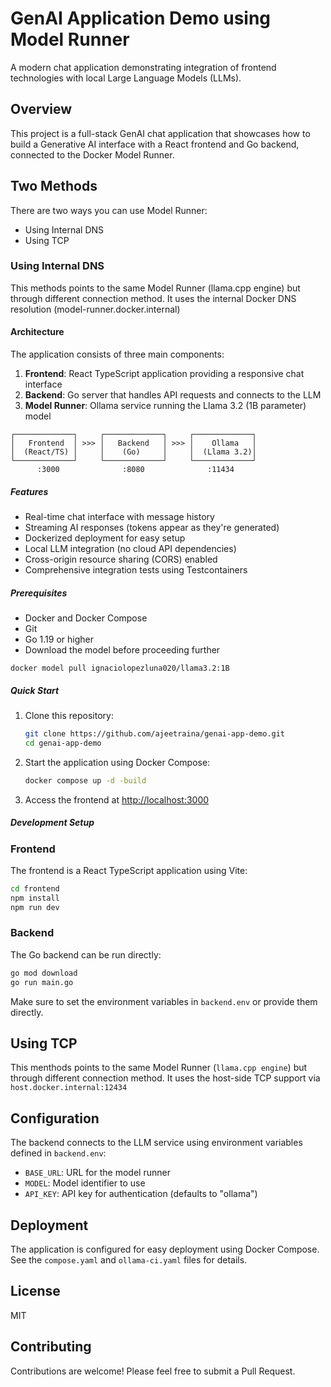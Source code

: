 # GenAI Application Demo using Model Runner

A modern chat application demonstrating integration of frontend technologies with local Large Language Models (LLMs).

## Overview

This project is a full-stack GenAI chat application that showcases how to build a Generative AI interface with a React frontend and Go backend, connected to the Docker Model Runner.

## Two Methods

There are two ways you can use Model Runner:

- Using Internal DNS
- Using TCP


### Using Internal DNS

This methods points to the same Model Runner (llama.cpp engine) but through different connection method. 
It uses the internal Docker DNS resolution (model-runner.docker.internal)



#### Architecture

The application consists of three main components:

1. **Frontend**: React TypeScript application providing a responsive chat interface
2. **Backend**: Go server that handles API requests and connects to the LLM
3. **Model Runner**: Ollama service running the Llama 3.2 (1B parameter) model

```
┌─────────────┐     ┌─────────────┐     ┌─────────────┐
│   Frontend  │ >>> │   Backend   │ >>> │    Ollama   │
│  (React/TS) │     │    (Go)     │     │  (Llama 3.2)│
└─────────────┘     └─────────────┘     └─────────────┘
      :3000              :8080              :11434
```

##### Features

- Real-time chat interface with message history
- Streaming AI responses (tokens appear as they're generated)
- Dockerized deployment for easy setup
- Local LLM integration (no cloud API dependencies)
- Cross-origin resource sharing (CORS) enabled
- Comprehensive integration tests using Testcontainers

##### Prerequisites

- Docker and Docker Compose
- Git
- Go 1.19 or higher
- Download the model before proceeding further

```
docker model pull ignaciolopezluna020/llama3.2:1B
```

##### Quick Start

1. Clone this repository:
   ```bash
   git clone https://github.com/ajeetraina/genai-app-demo.git
   cd genai-app-demo

   ```

2. Start the application using Docker Compose:
   ```bash
   docker compose up -d -build
   ```

3. Access the frontend at [http://localhost:3000](http://localhost:3000)

##### Development Setup

### Frontend

The frontend is a React TypeScript application using Vite:

```bash
cd frontend
npm install
npm run dev
```

### Backend

The Go backend can be run directly:

```bash
go mod download
go run main.go
```

Make sure to set the environment variables in `backend.env` or provide them directly.


## Using TCP 

This menthods points to the same Model Runner (`llama.cpp engine`) but through different connection method. 
It uses the host-side TCP support via `host.docker.internal:12434`


## Configuration

The backend connects to the LLM service using environment variables defined in `backend.env`:

- `BASE_URL`: URL for the model runner
- `MODEL`: Model identifier to use
- `API_KEY`: API key for authentication (defaults to "ollama")

## Deployment

The application is configured for easy deployment using Docker Compose. See the `compose.yaml` and `ollama-ci.yaml` files for details.

## License

MIT

## Contributing

Contributions are welcome! Please feel free to submit a Pull Request.
